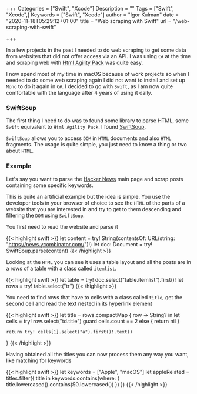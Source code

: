 +++
Categories = ["Swift", "Xcode"]
Description = ""
Tags = ["Swift", "Xcode",]
Keywords = ["Swift", "Xcode"]
author = "Igor Kulman"
date = "2020-11-18T05:29:12+01:00"
title = "Web scraping with Swift"
url = "/web-scraping-with-swift"

+++

In a few projects in the past I needed to do web scraping to get some data from websites that did not offer access via an API. I was using `C#` at the time and scraping web with [Html Agility Pack](https://html-agility-pack.net/) was quite easy.

I now spend most of my time in macOS because of work projects so when I needed to do some web scraping again I did not want to install and set up `Mono` to do it again in `C#`. I decided to go with `Swift`, as I am now quite comfortable with the language after 4 years of using it daily.

### SwiftSoup

The first thing I need to do was to found some library to parse HTML, some `Swift` equivalent to `Html Agility Pack`. I found [SwiftSoup](https://github.com/scinfu/SwiftSoup).

`SwiftSoup` allows you to access `DOM` in `HTML` documents and also `HTML` fragments. The usage is quite simple, you just need to know a thing or two about `HTML`.

### Example

Let's say you want to parse the [Hacker News](https://news.ycombinator.com/) main page and scrap posts containing some specific keywords.

This is quite an artificial example but the idea is simple. You use the developer tools in your browser of choice to see the `HTML` of the parts of a website that you are interested in and try to get to them descending and filtering the `DOM` using `SwiftSoup`.

You first need to read the website and parse it

{{< highlight swift >}}
let content = try! String(contentsOf: URL(string: "https://news.ycombinator.com/")!)
let doc: Document = try! SwiftSoup.parse(content)
{{< /highlight >}}

Looking at the `HTML` you can see it uses a table layout and all the posts are in a rows of a table with a class called `itemlist`. 

<!--more-->

{{< highlight swift >}}
let table = try! doc.select("table.itemlist").first()!
let rows = try! table.select("tr")
{{< /highlight >}}

You need to find rows that have to cells with a class called `title`, get the second cell and read the text nested in its hyperlink element

{{< highlight swift >}}
let title = rows.compactMap { row -> String? in
    let cells = try! row.select("td.title")
    guard cells.count == 2 else {
        return nil
    }

    return try! cells[1].select("a").first()!.text()
}
{{< /highlight >}}

Having obtained all the titles you can now process them any way you want, like matching for keywords

{{< highlight swift >}}
let keywords = ["Apple", "macOS"]
let appleRelated = titles.filter({ title in
    keywords.contains(where: { title.lowercased().contains($0.lowercased()) })
})
{{< /highlight >}}